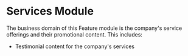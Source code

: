 # Services Module

The business domain of this Feature module is the company's service
offerings and their promotional content. This includes:
* Testimonial content for the company's services